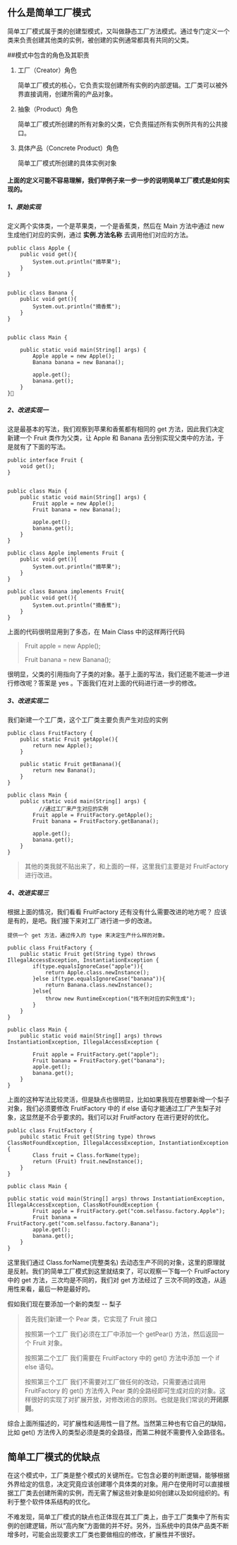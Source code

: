 
## 什么是简单工厂模式

简单工厂模式属于类的创建型模式，又叫做静态工厂方法模式。通过专门定义一个类来负责创建其他类的实例，被创建的实例通常都具有共同的父类。

##模式中包含的角色及其职责

1. 工厂（Creator）角色

	简单工厂模式的核心，它负责实现创建所有实例的内部逻辑。工厂类可以被外界直接调用，创建所需的产品对象。

2. 抽象（Product）角色

	简单工厂模式所创建的所有对象的父类，它负责描述所有实例所共有的公共接口。

3. 具体产品（Concrete Product）角色

	简单工厂模式所创建的具体实例对象

#### 上面的定义可能不容易理解，我们举例子来一步一步的说明简单工厂模式是如何实现的。

##### 1、原始实现
定义两个实体类，一个是苹果类，一个是香蕉类，然后在 Main 方法中通过 new 生成他们对应的实例，通过 **实例.方法名称** 去调用他们对应的方法。


	public class Apple {
	    public void get(){
	        System.out.println("摘苹果");
	    }
	}


	public class Banana {
	    public void get(){
	        System.out.println("摘香蕉");
	    }
	}


	public class Main {

	    public static void main(String[] args) {
	        Apple apple = new Apple();
	        Banana banana = new Banana();
	
	        apple.get();
	        banana.get();
	    }
	}

##### 2、改进实现一
这是最基本的写法，我们观察到苹果和香蕉都有相同的 get 方法，因此我们决定新建一个 Fruit 类作为父类，让 Apple 和 Banana 去分别实现父类中的方法，于是就有了下面的写法。

	public interface Fruit {
	    void get();
	}
	
	
	public class Main {
	    public static void main(String[] args) {
	        Fruit apple = new Apple();
	        Fruit banana = new Banana();
	
	        apple.get();
	        banana.get();
	    }
	}
	
	public class Apple implements Fruit {
	    public void get(){
	        System.out.println("摘苹果");
	    }
	}
	
	public class Banana implements Fruit{
	    public void get(){
	        System.out.println("摘香蕉");
	    }
	}

上面的代码很明显用到了多态，在 Main Class 中的这样两行代码
> Fruit apple = new Apple();
> 
> Fruit banana = new Banana();

很明显，父类的引用指向了子类的对象。基于上面的写法，我们还能不能进一步进行修改呢？答案是 yes 。下面我们在对上面的代码进行进一步的修改。

##### 3、改进实现二
我们新建一个工厂类，这个工厂类主要负责产生对应的实例

	public class FruitFactory {
	    public static Fruit getApple(){
	        return new Apple();
	    }
	
	    public static Fruit getBanana(){
	        return new Banana();
	    }
	}
	
	public class Main {
	    public static void main(String[] args) {
	    	  //通过工厂来产生对应的实例
	        Fruit apple = FruitFactory.getApple();
	        Fruit banana = FruitFactory.getBanana();

	        apple.get();
	        banana.get();
	    }
	}

> 其他的类我就不贴出来了，和上面的一样，这里我们主要是对 FruitFactory 进行改进。

##### 4、改进实现三
根据上面的情况，我们看看 FruitFactory 还有没有什么需要改进的地方呢？ 应该是有的，是吧。我们接下来对工厂进行进一步的改进。

	提供一个 get 方法，通过传入的 type 来决定生产什么样的对象。
	
	public class FruitFactory {
	    public static Fruit get(String type) throws IllegalAccessException, InstantiationException {
	        if(type.equalsIgnoreCase("apple")){
	            return Apple.class.newInstance();
	        }else if(type.equalsIgnoreCase("banana")){
	            return Banana.class.newInstance();
	        }else{
	            throw new RuntimeException("找不到对应的实例生成");
	        }
	    }
	}
	
	public class Main {
	    public static void main(String[] args) throws InstantiationException, IllegalAccessException {
	
	        Fruit apple = FruitFactory.get("apple");
	        Fruit banana = FruitFactory.get("banana");
	        apple.get();
	        banana.get();
	    }
	}

上面的这种写法比较灵活，但是缺点也很明显，比如如果我现在想要新增一个梨子对象，我们必须要修改 FruitFactory 中的 if else 语句才能通过工厂产生梨子对象，这显然是不合乎要求的。我们可以对 FruitFactory 在进行更好的优化。

	public class FruitFactory {
	    pubilc static Fruit get(String type) throws ClassNotFoundException, IllegalAccessException, InstantiationException {
	        Class fruit = Class.forName(type);
	        return (Fruit) fruit.newInstance();
	    }
	}
	
	public class Main {

    public static void main(String[] args) throws InstantiationException, IllegalAccessException, ClassNotFoundException {
	        Fruit apple = FruitFactory.get("com.selfassu.factory.Apple");
	        Fruit banana = FruitFactory.get("com.selfassu.factory.Banana");
	        apple.get();
	        banana.get();
	    }
	}

这里我们通过 Class.forName(完整类名) 去动态生产不同的对象，这里的原理就是反射。我们的简单工厂模式到这里就结束了，可以观察一下每一个 FruitFactory 中的 get 方法，三次均是不同的，我们对 get 方法经过了 三次不同的改造，从适用性来看，最后一种是最好的。
 
假如我们现在要添加一个新的类型 -- 梨子

> 首先我们新建一个 Pear 类，它实现了 Fruit 接口
>  
> 按照第一个工厂
> 我们必须在工厂中添加一个 getPear() 方法，然后返回一个 Fruit 对象。
> 
> 按照第二个工厂
> 我们需要在 FruitFactory 中的 get() 方法中添加 一个 if else 语句。
> 
> 按照第三个工厂
> 我们不需要对工厂做任何的改动，只需要通过调用 FruitFactory 的 get() 方法传入 Pear 类的全路经即可生成对应的对象。这样很好的实现了对扩展开放，对修改闭合的原则。也就是我们常说的**开闭原则**。

综合上面所描述的，可扩展性和适用性一目了然。当然第三种也有它自己的缺陷，比如 get() 方法传入的类型必须是类的全路径，而第二种就不需要传入全路径名。

## 简单工厂模式的优缺点

在这个模式中，工厂类是整个模式的关键所在。它包含必要的判断逻辑，能够根据外界给定的信息，决定究竟应该创建哪个具体类的对象。用户在使用时可以直接根据工厂类去创建所需的实例，而无需了解这些对象是如何创建以及如何组织的。有利于整个软件体系结构的优化。

不难发现，简单工厂模式的缺点也正体现在其工厂类上，由于工厂类集中了所有实例的创建逻辑，所以“高内聚”方面做的并不好。另外，当系统中的具体产品类不断增多时，可能会出现要求工厂类也要做相应的修改，扩展性并不很好。 

